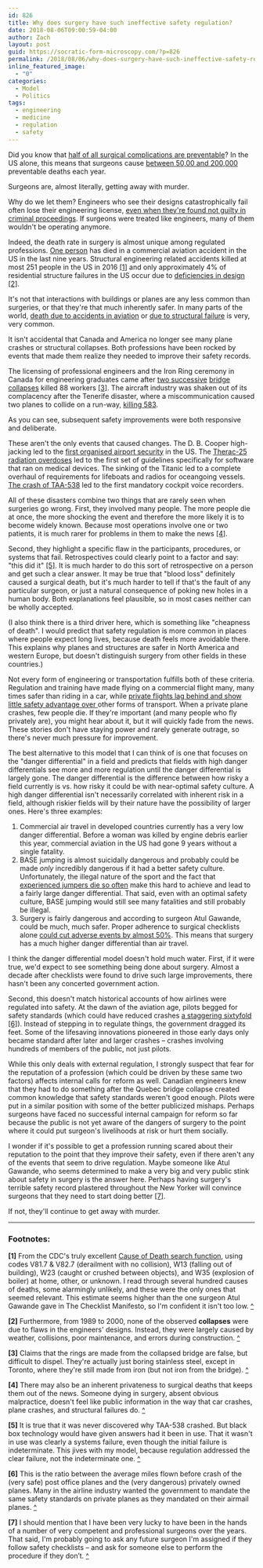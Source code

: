 ```yaml
---
id: 826
title: Why does surgery have such ineffective safety regulation?
date: 2018-08-06T09:00:59-04:00
author: Zach
layout: post
guid: https://socratic-form-microscopy.com/?p=826
permalink: /2018/08/06/why-does-surgery-have-such-ineffective-safety-regulation/
inline_featured_image:
  - "0"
categories:
  - Model
  - Politics
tags:
  - engineering
  - medicine
  - regulation
  - safety
---
```


Did you know that <a href="https://www.ncbi.nlm.nih.gov/pmc/articles/PMC3361686/">half of all surgical complications are preventable</a>? In the US alone, this means that surgeons cause <a href="https://www.propublica.org/article/how-many-die-from-medical-mistakes-in-us-hospitals">between 50,00 and 200,000</a> preventable deaths each year.

Surgeons are, almost literally, getting away with murder.

Why do we let them? Engineers who see their designs catastrophically fail often lose their engineering license, <a href="https://en.wikipedia.org/wiki/Hyatt_Regency_walkway_collapse#Aftermath">even when they're found not guilty in criminal proceedings</a>. If surgeons were treated like engineers, many of them wouldn't be operating anymore.

Indeed, the death rate in surgery is almost unique among regulated professions. <a href="https://www.bloomberg.com/news/articles/2018-04-17/death-on-southwest-plane-shatters-unprecedented-safety-string">One person</a> has died in a commercial aviation accident in the US in the last nine years. Structural engineering related accidents killed at most 251 people in the US in 2016 <a id="srg-top-1" href="#srg-bot-1">[1]</a> and only approximately 4% of residential structure failures in the US occur due to <a href="https://pdfs.semanticscholar.org/9e66/485748af29ac28f18234ada60d7126b9abb6.pdf">deficiencies in design</a> <a href="#srg-bot-2" id="srg-top-2">[2]</a>.

It's not that interactions with buildings or planes are any less common than surgeries, or that they're that much inherently safer. In many parts of the world, <a href="https://www.opendemocracy.net/od-russia/natalia-antonova/why-does-russia-have-so-many-plane-crashes">death due to accidents in aviation</a> or <a href="https://www.bbc.com/news/world-asia-india-23415760">due to structural failure</a> is very, very common.

It isn't accidental that Canada and America no longer see many plane crashes or structural collapses. Both professions have been rocked by events that made them realize they needed to improve their safety records.

The licensing of professional engineers and the Iron Ring ceremony in Canada for engineering graduates came after <a href="https://en.wikipedia.org/wiki/Quebec_Bridge#First_design_and_collapse_of_August_29,_1907">two successive</a> <a href="https://en.wikipedia.org/wiki/Quebec_Bridge#Second_design_and_collapse_of_September_11,_1916">bridge collapses</a> killed 88 workers <a id="srg-top-3"  href="#srg-bot-3">[3]</a>. The aircraft industry was shaken out of its complacency after the Tenerife disaster, where a miscommunication caused two planes to collide on a run-way, <a href="https://en.wikipedia.org/wiki/Aviation_accidents_and_incidents#Tenerife_disaster">killing 583</a>.

As you can see, subsequent safety improvements were both responsive and deliberate.

These aren't the only events that caused changes. The D. B. Cooper high-jacking led to the <a href="https://en.wikipedia.org/wiki/D._B._Cooper#Airport_security">first organised airport security</a> in the US. The <a href="https://en.wikipedia.org/wiki/Therac-25">Therac-25 radiation overdoses</a> led to the first set of guidelines specifically for software that ran on medical devices. The sinking of the Titanic led to a complete overhaul of requirements for lifeboats and radios for oceangoing vessels. <a href="https://en.wikipedia.org/wiki/Trans_Australia_Airlines_Flight_538">The crash of TAA-538</a> led to the first mandatory cockpit voice recorders.

All of these disasters combine two things that are rarely seen when surgeries go wrong. First, they involved many people. The more people die at once, the more shocking the event and therefore the more likely it is to become widely known. Because most operations involve one or two patients, it is much rarer for problems in them to make the news <a id="srg-top-4"  href="#srg-bot-4">[4]</a>.

Second, they highlight a specific flaw in the participants, procedures, or systems that fail. Retrospectives could clearly point to a factor and say: "this did it" <a id="srg-top-5"  href="#srg-bot-5">[5]</a>. It is much harder to do this sort of retrospective on a person and get such a clear answer. It may be true that "blood loss" definitely caused a surgical death, but it's much harder to tell if that's the fault of any particular surgeon, or just a natural consequence of poking new holes in a human body. Both explanations feel plausible, so in most cases neither can be wholly accepted.

(I also think there is a third driver here, which is something like "cheapness of death". I would predict that safety regulation is more common in places where people expect long lives, because death feels more avoidable there. This explains why planes and structures are safer in North America and western Europe, but doesn't distinguish surgery from other fields in these countries.)

Not every form of engineering or transportation fulfills both of these criteria. Regulation and training have made flying on a commercial flight many, many times safer than riding in a car, while <a href="https://www.livescience.com/49701-private-planes-safety.html">private flights lag behind and show little safety advantage over </a>other forms of transport. When a private plane crashes, few people die. If they're important (and many people who fly privately are), you might hear about it, but it will quickly fade from the news. These stories don't have staying power and rarely generate outrage, so there's never much pressure for improvement.

The best alternative to this model that I can think of is one that focuses on the "danger differential" in a field and predicts that fields with high danger differentials see more and more regulation until the danger differential is largely gone. The danger differential is the difference between how risky a field currently is vs. how risky it could be with near-optimal safety culture. A high danger differential isn't necessarily correlated with inherent risk in a field, although riskier fields will by their nature have the possibility of larger ones. Here's three examples:

<ol>
 	<li>Commercial air travel in developed countries currently has a very low danger differential. Before a woman was killed by engine debris earlier this year, commercial aviation in the US had gone 9 years without a single fatality.</li>
 	<li>BASE jumping is almost suicidally dangerous and probably could be made <em>only</em> incredibly dangerous if it had a better safety culture. Unfortunately, the illegal nature of the sport and the fact that <a href="https://medium.com/@RichardQuarisa/why-is-base-jumping-so-dangerous-because-we-want-it-to-be-86e974aada59">experienced jumpers die so often</a> make this hard to achieve and lead to a fairly large danger differential. That said, even with an optimal safety culture, BASE jumping would still see many fatalities and still probably be illegal.</li>
 	<li>Surgery is fairly dangerous and according to surgeon Atul Gawande, could be much, much safer. Proper adherence to surgical checklists alone <a href="https://www.nejm.org/doi/full/10.1056/NEJMsa0810119">could cut adverse events by almost 50%</a>. This means that surgery has a much higher danger differential than air travel.</li>
</ol>
I think the danger differential model doesn't hold much water. First, if it were true, we'd expect to see something being done about surgery. Almost a decade after checklists were found to drive such large improvements, there hasn't been any concerted government action.

Second, this doesn't match historical accounts of how airlines were regulated into safety. At the dawn of the aviation age, pilots begged for safety standards (which could have reduced crashes <a href="http://www.parabolicarc.com/2016/03/03/early-aviation-safety/">a staggering sixtyfold</a> <a id="srg-top-6" href="#srg-bot-6">[6]</a>). Instead of stepping in to regulate things, the government dragged its feet. Some of the lifesaving innovations pioneered in those early days only became standard after later and larger crashes – crashes involving hundreds of members of the public, not just pilots.

While this only deals with external regulation, I strongly suspect that fear for the reputation of a profession (which could be driven by these same two factors) affects internal calls for reform as well. Canadian engineers knew that they had to do something after the Quebec bridge collapse created common knowledge that safety standards weren't good enough. Pilots were put in a similar position with some of the better publicized mishaps. Perhaps surgeons have faced no successful internal campaign for reform so far because the public is not yet aware of the dangers of surgery to the point where it could put surgeon's livelihoods at risk or hurt them socially.

I wonder if it's possible to get a profession running scared about their reputation to the point that they improve their safety, even if there aren't any of the events that seem to drive regulation. Maybe someone like Atul Gawande, who seems determined to make a very big and very public stink about safety in surgery is the answer here. Perhaps having surgery's terrible safety record plastered throughout the New Yorker will convince surgeons that they need to start doing better <a id="srg-top-7" href="#srg-bot-7">[7]</a>.

If not, they'll continue to get away with murder.

---

<div class="footnotes" markdown="1">
<h3>Footnotes:</h3>

<strong id="srg-bot-1">[1]</strong> From the CDC's truly excellent <a href="https://wonder.cdc.gov/ucd-icd10.html">Cause of Death search function</a>, using codes V81.7 &amp; V82.7 (derailment with no collision), W13 (falling out of building), W23 (caught or crushed between objects), and W35 (explosion of boiler) at home, other, or unknown. I read through several hundred causes of deaths, some alarmingly unlikely, and these were the only ones that seemed relevant. This estimate seems higher than the one surgeon Atul Gawande gave in The Checklist Manifesto, so I'm confident it isn't too low. <a href="#srg-top-1">^</a>

<strong id="srg-bot-2">[2]</strong> Furthermore, from 1989 to 2000, none of the observed <strong>collapses</strong> were due to flaws in the engineers' designs. Instead, they were largely caused by weather, collisions, poor maintenance, and errors during construction. <a href="#srg-top-2">^</a>

<strong id="srg-bot-3">[3]</strong> Claims that the rings are made from the collapsed bridge are false, but difficult to dispel. They're actually just boring stainless steel, except in Toronto, where they're still made from iron (but not iron from the bridge). <a href="#srg-top-3">^</a>

<strong id="srg-bot-4">[4]</strong> There may also be an inherent privateness to surgical deaths that keeps them out of the news. Someone dying in surgery, absent obvious malpractice, doesn't feel like public information in the way that car crashes, plane crashes, and structural failures do. <a href="#srg-top-4">^</a>

<strong id="srg-bot-5">[5]</strong> It is true that it was never discovered why TAA-538 crashed. But black box technology would have given answers had it been in use. That it wasn't in use was clearly a systems failure, even though the initial failure is indeterminate. This jives with my model, because regulation addressed the clear failure, not the indeterminate one. <a href="#srg-top-5">^</a>

<strong id="srg-bot-6">[6]</strong> This is the ratio between the average miles flown before crash of the (very safe) post office planes and the (very dangerous) privately owned planes. Many in the airline industry wanted the government to mandate the same safety standards on private planes as they mandated on their airmail planes. <a href="#srg-top-6">^</a>

<strong id="srg-bot-7">[7]</strong> I should mention that I have been very lucky to have been in the hands of a number of very competent and professional surgeons over the years. That said, I'm probably going to ask any future surgeon I'm assigned if they follow safety checklists – and ask for someone else to perform the procedure if they don’t. <a href="#srg-top-7">^</a>

</div>
